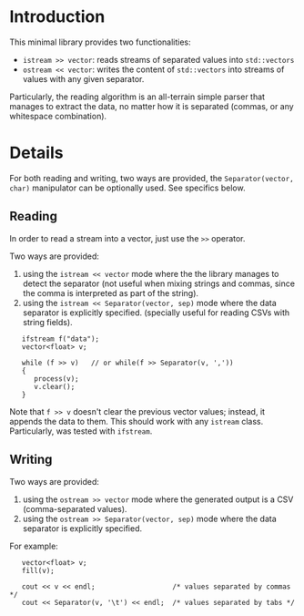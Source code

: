 # Introduction #

This minimal library provides two functionalities:
  * `istream >> vector`: reads streams of separated values into `std::vectors`
  * `ostream << vector`: writes the content of `std::vectors` into streams of values with any given separator.

Particularly, the reading algorithm is an all-terrain simple parser that manages to extract the data, no matter how it is separated (commas, or any whitespace combination).

# Details #

For both reading and writing, two ways are provided, the `Separator(vector, char)` manipulator can be optionally used. See specifics below.


## Reading ##
In order to read a stream into a vector, just use the `>>` operator.

Two ways are provided:
  1. using the `istream << vector` mode where the the library manages to detect the separator (not useful when mixing strings and commas, since the comma is interpreted as part of the string).
  1. using the `istream << Separator(vector, sep)` mode where the data separator is explicitly specified. (specially useful for reading CSVs with string fields).

```
   ifstream f("data");
   vector<float> v;

   while (f >> v)   // or while(f >> Separator(v, ','))
   {
      process(v);
      v.clear();
   }
```

Note that `f >> v` doesn't clear the previous vector values; instead, it appends the data to them.
This should work with any `istream` class. Particularly, was tested with `ifstream`.

## Writing ##

Two ways are provided:
  1. using the `ostream >> vector` mode where the generated output is a CSV (comma-separated values).
  1. using the `ostream >> Separator(vector, sep)` mode where the data separator is explicitly specified.

For example:
```
   vector<float> v;
   fill(v);

   cout << v << endl;                   /* values separated by commas */
   cout << Separator(v, '\t') << endl;  /* values separated by tabs */
```